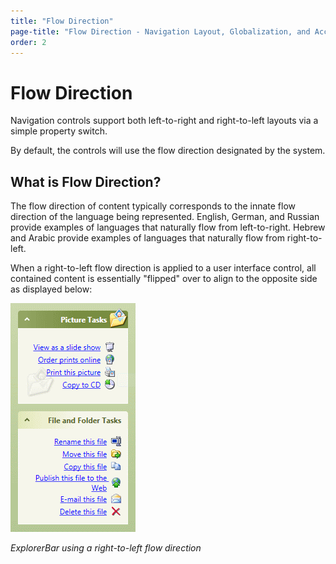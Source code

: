 ```yaml
---
title: "Flow Direction"
page-title: "Flow Direction - Navigation Layout, Globalization, and Accessibility Features"
order: 2
---
```

# Flow Direction

Navigation controls support both left-to-right and right-to-left layouts via a simple property switch.

By default, the controls will use the flow direction designated by the system.

## What is Flow Direction?

The flow direction of content typically corresponds to the innate flow direction of the language being represented.  English, German, and Russian provide examples of languages that naturally flow from left-to-right.  Hebrew and Arabic provide examples of languages that naturally flow from right-to-left.

When a right-to-left flow direction is applied to a user interface control, all contained content is essentially "flipped" over to align to the opposite side as displayed below:

![Screenshot](../images/explorerbar-flow-direction.gif)

*ExplorerBar using a right-to-left flow direction*
